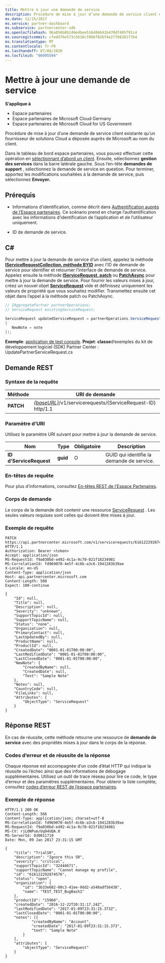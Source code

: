 ```yaml
---
title: Mettre à jour une demande de service
description: Procédure de mise à jour d’une demande de service client existante qu’un fournisseur de solutions Cloud a déposée auprès de Microsoft au nom du client.
ms.date: 12/15/2017
ms.service: partner-dashboard
ms.subservice: partnercenter-sdk
ms.openlocfilehash: 96a856b8b246edbee516486641b478df485f91c4
ms.sourcegitcommit: cfedd76e573c5616cf006f826f4e27f08281f7b4
ms.translationtype: MT
ms.contentlocale: fr-FR
ms.lasthandoff: 07/08/2020
ms.locfileid: "86095594"
---
```

# <a name="update-a-service-request"></a>Mettre à jour une demande de service

**S’applique à**

- Espace partenaires
- Espace partenaires de Microsoft Cloud Germany
- Espace partenaires de Microsoft Cloud for US Government

Procédure de mise à jour d’une demande de service client existante qu’un fournisseur de solutions Cloud a déposée auprès de Microsoft au nom du client.

Dans le tableau de bord espace partenaires, vous pouvez effectuer cette opération en [sélectionnant d’abord un client](get-a-customer-by-name.md). Ensuite, sélectionnez **gestion des services** dans la barre latérale gauche. Sous l’en-tête **demandes de support** , sélectionnez la demande de service en question. Pour terminer, apportez les modifications souhaitées à la demande de service, puis sélectionnez **Envoyer.**

## <a name="prerequisites"></a>Prérequis

- Informations d’identification, comme décrit dans [Authentification auprès de l’Espace partenaires](partner-center-authentication.md). Ce scénario prend en charge l’authentification avec les informations d’identification de l’application et de l’utilisateur uniquement.

- ID de demande de service.

## <a name="c"></a>C\#

Pour mettre à jour la demande de service d’un client, appelez la méthode [**IServiceRequestCollection. méthode BYID**](https://docs.microsoft.com/dotnet/api/microsoft.store.partnercenter.servicerequests.iservicerequestcollection.byid) avec l’ID de demande de service pour identifier et retourner l’interface de demande de service. Appelez ensuite la méthode [**IServiceRequest. patch**](https://docs.microsoft.com/dotnet/api/microsoft.store.partnercenter.servicerequests.iservicerequest.patch) ou [**PatchAsync**](https://docs.microsoft.com/dotnet/api/microsoft.store.partnercenter.servicerequests.iservicerequest.patchasync) pour mettre à jour la demande de service. Pour fournir les valeurs mises à jour, créez un nouvel objet [**ServiceRequest**](https://docs.microsoft.com/dotnet/api/microsoft.store.partnercenter.models.servicerequests.servicerequest) vide et définissez uniquement les valeurs de propriété que vous souhaitez modifier. Transmettez ensuite cet objet dans l’appel à la méthode patch ou PatchAsync.

``` csharp
// IAggregatePartner partnerOperations;
// ServiceRequest existingServiceRequest;

ServiceRequest updatedServiceRequest = partnerOperations.ServiceRequests.ById(existingServiceRequest.Id).Patch(new ServiceRequest
{
   NewNote = note
});
```

**Exemple**: [application de test console](console-test-app.md). **Projet**: **classe**d’exemples du kit de développement logiciel (SDK) Partner Center : UpdatePartnerServiceRequest.cs

## <a name="rest-request"></a>Demande REST

### <a name="request-syntax"></a>Syntaxe de la requête

| Méthode    | URI de demande                                                                                 |
|-----------|---------------------------------------------------------------------------------------------|
| **PATCH** | [*{baseURL}*](partner-center-rest-urls.md)/v1/servicerequests/{ServiceRequest-ID} http/1.1 |

### <a name="uri-parameter"></a>Paramètre d’URI

Utilisez le paramètre URI suivant pour mettre à jour la demande de service.

| Nom                  | Type     | Obligatoire | Description                                 |
|-----------------------|----------|----------|---------------------------------------------|
| **ID d’ServiceRequest** | **guid** | O        | GUID qui identifie la demande de service. |

### <a name="request-headers"></a>En-têtes de requête

Pour plus d’informations, consultez [En-têtes REST de l’Espace Partenaires](headers.md).

### <a name="request-body"></a>Corps de demande

Le corps de la demande doit contenir une ressource [ServiceRequest](service-request-resources.md) . Les seules valeurs requises sont celles qui doivent être mises à jour.

### <a name="request-example"></a>Exemple de requête

```http
PATCH https://api.partnercenter.microsoft.com/v1/servicerequests/616122292874576 HTTP/1.1
Authorization: Bearer <token>
Accept: application/json
MS-RequestId: f9a030bd-e492-4c1a-9c70-021f18234981
MS-CorrelationId: fd969070-4e5f-4c6b-a3c6-1941283b39ae
X-Locale: en-US
Content-Type: application/json
Host: api.partnercenter.microsoft.com
Content-Length: 508
Expect: 100-continue

{
    "Id": null,
    "Title": null,
    "Description": null,
    "Severity": "unknown",
    "SupportTopicId": null,
    "SupportTopicName": null,
    "Status": "none",
    "Organization": null,
    "PrimaryContact": null,
    "LastUpdatedBy": null,
    "ProductName": null,
    "ProductId": null,
    "CreatedDate": "0001-01-01T00:00:00",
    "LastModifiedDate": "0001-01-01T00:00:00",
    "LastClosedDate": "0001-01-01T00:00:00",
    "NewNote": {
        "CreatedByName": null,
        "CreatedDate": null,
        "Text": "Sample Note"
    },
    "Notes": null,
    "CountryCode": null,
    "FileLinks": null,
    "Attributes": {
        "ObjectType": "ServiceRequest"
    }
}
```

## <a name="rest-response"></a>Réponse REST

En cas de réussite, cette méthode retourne une ressource de **demande de service** avec des propriétés mises à jour dans le corps de la réponse.

### <a name="response-success-and-error-codes"></a>Codes d’erreur et de réussite de la réponse

Chaque réponse est accompagnée d’un code d’état HTTP qui indique la réussite ou l’échec ainsi que des informations de débogage supplémentaires. Utilisez un outil de trace réseau pour lire ce code, le type d’erreur et des paramètres supplémentaires. Pour obtenir la liste complète, consultez [codes d’erreur REST de l’espace partenaires](error-codes.md).

### <a name="response-example"></a>Exemple de réponse

```http
HTTP/1.1 200 OK
Content-Length: 566
Content-Type: application/json; charset=utf-8
MS-CorrelationId: fd969070-4e5f-4c6b-a3c6-1941283b39ae
MS-RequestId: f9a030bd-e492-4c1a-9c70-021f18234981
MS-CV: rjLONPum/Uq94UQA.0
MS-ServerId: 030011719
Date: Mon, 09 Jan 2017 23:31:15 GMT

{
    "title": "TrialSR",
    "description": "Ignore this SR",
    "severity": "critical",
    "supportTopicId": "32444671",
    "supportTopicName": "Cannot manage my profile",
    "id": "616122292874576",
    "status": "open",
    "organization": {
        "id": "3b33e682-00c3-41ee-9dd2-a548adf56438",
        "name": "TEST_TEST_BugBash1"
    },
    "productId": "15960",
    "createdDate": "2016-12-22T20:31:17.24Z",
    "lastModifiedDate": "2017-01-09T23:31:15.373Z",
    "lastClosedDate": "0001-01-01T00:00:00",
    "notes": [{
            "createdByName": "Account",
            "createdDate": "2017-01-09T23:31:15.373",
            "text": "Sample Note"
        }
    ],
    "attributes": {
        "objectType": "ServiceRequest"
    }
}
```
